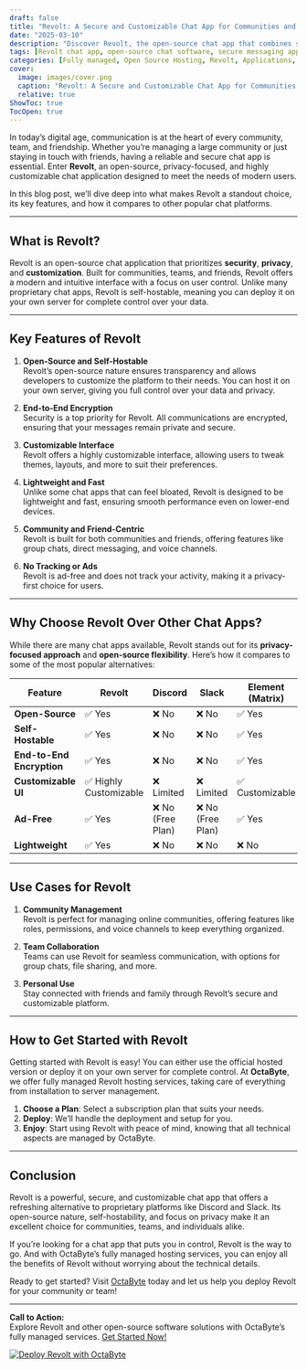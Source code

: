 ```yaml
---
draft: false
title: "Revolt: A Secure and Customizable Chat App for Communities and Friends"
date: "2025-03-10"
description: "Discover Revolt, the open-source chat app that combines security, customization, and ease of use for communities and friends. Learn how Revolt stands out from other chat platforms and why it’s the perfect choice for your communication needs."
tags: [Revolt chat app, open-source chat software, secure messaging app, customizable chat platform, Revolt vs Discord, Revolt features, community chat tools, self-hosted chat app, Revolt alternatives]
categories: [Fully managed, Open Source Hosting, Revolt, Applications, Live Chat]
cover:
  image: images/cover.png
  caption: "Revolt: A Secure and Customizable Chat App for Communities and Friends"
  relative: true
ShowToc: true
TocOpen: true
---
```



In today’s digital age, communication is at the heart of every community, team, and friendship. Whether you’re managing a large community or just staying in touch with friends, having a reliable and secure chat app is essential. Enter **Revolt**, an open-source, privacy-focused, and highly customizable chat application designed to meet the needs of modern users.  

In this blog post, we’ll dive deep into what makes Revolt a standout choice, its key features, and how it compares to other popular chat platforms.  

---

## What is Revolt?  

Revolt is an open-source chat application that prioritizes **security**, **privacy**, and **customization**. Built for communities, teams, and friends, Revolt offers a modern and intuitive interface with a focus on user control. Unlike many proprietary chat apps, Revolt is self-hostable, meaning you can deploy it on your own server for complete control over your data.  

---

## Key Features of Revolt  

1. **Open-Source and Self-Hostable**  
   Revolt’s open-source nature ensures transparency and allows developers to customize the platform to their needs. You can host it on your own server, giving you full control over your data and privacy.  

2. **End-to-End Encryption**  
   Security is a top priority for Revolt. All communications are encrypted, ensuring that your messages remain private and secure.  

3. **Customizable Interface**  
   Revolt offers a highly customizable interface, allowing users to tweak themes, layouts, and more to suit their preferences.  

4. **Lightweight and Fast**  
   Unlike some chat apps that can feel bloated, Revolt is designed to be lightweight and fast, ensuring smooth performance even on lower-end devices.  

5. **Community and Friend-Centric**  
   Revolt is built for both communities and friends, offering features like group chats, direct messaging, and voice channels.  

6. **No Tracking or Ads**  
   Revolt is ad-free and does not track your activity, making it a privacy-first choice for users.  

---

## Why Choose Revolt Over Other Chat Apps?  

While there are many chat apps available, Revolt stands out for its **privacy-focused approach** and **open-source flexibility**. Here’s how it compares to some of the most popular alternatives:  

| Feature                | Revolt               | Discord              | Slack                | Element (Matrix)     |  
|------------------------|----------------------|----------------------|----------------------|----------------------|  
| **Open-Source**         | ✅ Yes               | ❌ No                | ❌ No                | ✅ Yes               |  
| **Self-Hostable**       | ✅ Yes               | ❌ No                | ❌ No                | ✅ Yes               |  
| **End-to-End Encryption**| ✅ Yes               | ❌ No                | ❌ No                | ✅ Yes               |  
| **Customizable UI**     | ✅ Highly Customizable| ❌ Limited           | ❌ Limited           | ✅ Customizable      |  
| **Ad-Free**             | ✅ Yes               | ❌ No (Free Plan)    | ❌ No (Free Plan)    | ✅ Yes               |  
| **Lightweight**         | ✅ Yes               | ❌ No                | ❌ No                | ❌ No                |  

---

## Use Cases for Revolt  

1. **Community Management**  
   Revolt is perfect for managing online communities, offering features like roles, permissions, and voice channels to keep everything organized.  

2. **Team Collaboration**  
   Teams can use Revolt for seamless communication, with options for group chats, file sharing, and more.  

3. **Personal Use**  
   Stay connected with friends and family through Revolt’s secure and customizable platform.  

---

## How to Get Started with Revolt  

Getting started with Revolt is easy! You can either use the official hosted version or deploy it on your own server for complete control. At **OctaByte**, we offer fully managed Revolt hosting services, taking care of everything from installation to server management.  

1. **Choose a Plan**: Select a subscription plan that suits your needs.  
2. **Deploy**: We’ll handle the deployment and setup for you.  
3. **Enjoy**: Start using Revolt with peace of mind, knowing that all technical aspects are managed by OctaByte.  

---

## Conclusion  

Revolt is a powerful, secure, and customizable chat app that offers a refreshing alternative to proprietary platforms like Discord and Slack. Its open-source nature, self-hostability, and focus on privacy make it an excellent choice for communities, teams, and individuals alike.  

If you’re looking for a chat app that puts you in control, Revolt is the way to go. And with OctaByte’s fully managed hosting services, you can enjoy all the benefits of Revolt without worrying about the technical details.  

Ready to get started? Visit [OctaByte](https://octabyte.io) today and let us help you deploy Revolt for your community or team!  

--- 

**Call to Action:**  
Explore Revolt and other open-source software solutions with OctaByte’s fully managed services. [Get Started Now!](https://octabyte.io)

[![Deploy Revolt with OctaByte](/images/deploy-on-octabyte.png)](https://octabyte.io/fully-managed-open-source-services/applications/live-chat/revolt)